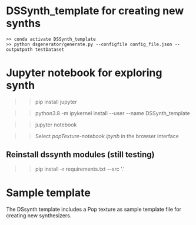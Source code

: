 
# DSSynth_template for creating new synths

	>> conda activate DSSynth_template
	>> python dsgenerator/generate.py --configfile config_file.json --outputpath testDataset

# Jupyter notebook for exploring synth

>> pip install jupyter

>> python3.8 -m ipykernel install --user --name DSSynth_template

>> jupyter notebook

>> Select *popTexture-notebook.ipynb* in the browser interface

## Reinstall dssynth modules (still testing)

>> pip install -r requirements.txt --src '.'

# Sample template 

The DSsynth template includes a Pop texture as sample template file for creating new synthesizers.

